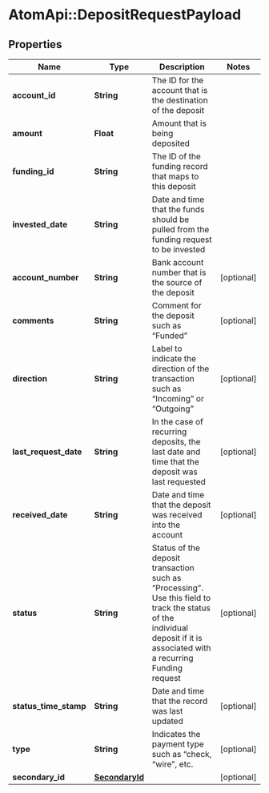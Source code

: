 # AtomApi::DepositRequestPayload

## Properties
Name | Type | Description | Notes
------------ | ------------- | ------------- | -------------
**account_id** | **String** | The ID for the account that is the destination of the deposit | 
**amount** | **Float** | Amount that is being deposited | 
**funding_id** | **String** | The ID of the funding record that maps to this deposit | 
**invested_date** | **String** | Date and time that the funds should be pulled from the funding request to be invested | 
**account_number** | **String** | Bank account number that is the source of the deposit | [optional] 
**comments** | **String** | Comment for the deposit such as “Funded” | [optional] 
**direction** | **String** | Label to indicate the direction of the transaction such as “Incoming” or “Outgoing” | [optional] 
**last_request_date** | **String** | In the case of recurring deposits, the last date and time that the deposit was last requested | [optional] 
**received_date** | **String** | Date and time that the deposit was received into the account | [optional] 
**status** | **String** | Status of the deposit transaction such as “Processing”. Use this field to track the status of the individual deposit if it is associated with a recurring Funding request | [optional] 
**status_time_stamp** | **String** | Date and time that the record was last updated | [optional] 
**type** | **String** | Indicates the payment type such as “check, “wire”, etc. | [optional] 
**secondary_id** | [**SecondaryId**](SecondaryId.md) |  | [optional] 


